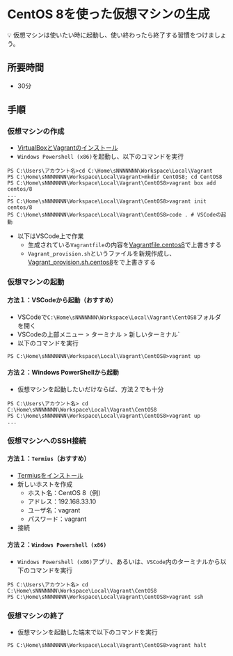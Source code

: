 # CentOS 8を使った仮想マシンの生成

:bulb: 仮想マシンは使いたい時に起動し、使い終わったら終了する習慣をつけましょう。

## 所要時間

- 30分

## 手順

### 仮想マシンの作成
- [VirtualBoxとVagrantのインストール](pc-virtualbox-vagrant.md)
- `Windows Powershell (x86)`を起動し、以下のコマンドを実行
```
PS C:\Users\アカウント名>cd C:\Home\sNNNNNNN\Workspace\Local\Vagrant
PS C:\Home\sNNNNNNN\Workspace\Local\Vagrant>mkdir CentOS8; cd CentOS8
PS C:\Home\sNNNNNNN\Workspace\Local\Vagrant\CentOS8>vagrant box add centos/8
...
PS C:\Home\sNNNNNNN\Workspace\Local\Vagrant\CentOS8>vagrant init centos/8
PS C:\Home\sNNNNNNN\Workspace\Local\Vagrant\CentOS8>code . # VSCodeの起動
```
- 以下はVSCode上で作業
  - 生成されている`Vagrantfile`の内容を[Vagrantfile.centos8](vagrant/Vagrantfile.centos8)で上書きする
  - `Vagrant_provision.sh`というファイルを新規作成し、[Vagrant_provision.sh.centos8](vagrant/Vagrant_provision.sh.centos8)をで上書きする

### 仮想マシンの起動

#### 方法１：VSCodeから起動（おすすめ）

- VSCodeで`C:\Home\sNNNNNNN\Workspace\Local\Vagrant\CentOS8`フォルダを開く
- VSCodeの上部メニュー > ターミナル > 新しいターミナル`
- 以下のコマンドを実行
```
PS C:\Home\sNNNNNNN\Workspace\Local\Vagrant\CentOS8>vagrant up
```

#### 方法２：Windows PowerShellから起動

- 仮想マシンを起動したいだけならば、方法２でも十分
```
PS C:\Users\アカウント名> cd C:\Home\sNNNNNNN\Workspace\Local\Vagrant\CentOS8
PS C:\Home\sNNNNNNN\Workspace\Local\Vagrant\CentOS8>vagrant up
...
```

### 仮想マシンへのSSH接続

#### 方法１：`Termius`（おすすめ）

- [Termiusをインストール](pc-termius.md)
- 新しいホストを作成
  - ホスト名：CentOS 8（例）
  - アドレス：192.168.33.10
  - ユーザ名：vagrant
  - パスワード：vagrant
- 接続

#### 方法２：`Windows Powershell (x86)`

- `Windows Powershell (x86)`アプリ、あるいは、`VSCode`内のターミナルから以下のコマンドを実行
```
PS C:\Users\アカウント名> cd C:\Home\sNNNNNNN\Workspace\Local\Vagrant\CentOS8
PS C:\Home\sNNNNNNN\Workspace\Local\Vagrant\CentOS8>vagrant ssh
```


### 仮想マシンの終了

- 仮想マシンを起動した端末で以下のコマンドを実行
```
PS C:\Home\sNNNNNNN\Workspace\Local\Vagrant\CentOS8>vagrant halt
```
